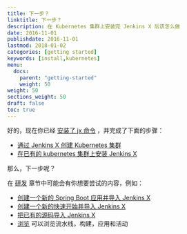 ```yaml
---
title: 下一步？
linktitle: 下一步？
description: 在 Kubernetes 集群上安装完 Jenkins X 后该怎么做
date: 2016-11-01
publishdate: 2016-11-01
lastmod: 2018-01-02
categories: [getting started]
keywords: [install,kubernetes]
menu:
  docs:
    parent: "getting-started"
    weight: 50
weight: 50
sections_weight: 50
draft: false
toc: true
---
```


好的，现在你已经 [安装了 jx 命令](getting-started/install/) ，并完成了下面的步骤：

* [通过 Jenkins X 创建 Kubernetes 集群](/zh/getting-started/install-on-cluster/)
* [在已有的 kubernetes 集群上安装 Jenkins X](/zh/getting-started/install-on-cluster/)

那么，下一步呢？

在 [研发](/zh/developing/) 章节中可能会有你想要尝试的内容，例如：

* [创建一个新的 Spring Boot 应用并导入 Jenkins X](/zh/developing/create-spring/) 
* [创建一个新的快速开始并导入 Jenkins X](/zh/developing/create-quickstart/)
* [把已有的源码导入 Jenkins X](/zh/developing/import/)
* [浏览](/zh/developing/browsing/) 可以浏览流水线，构建，应用和活动

